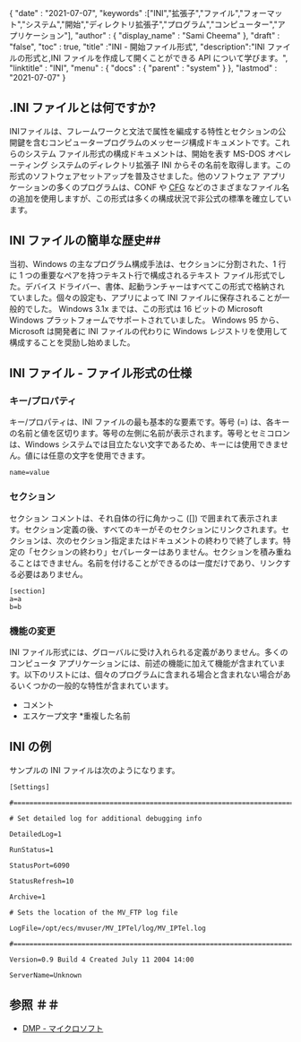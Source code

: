{
  "date" : "2021-07-07",
  "keywords" :["INI","拡張子","ファイル","フォーマット","システム","開始","ディレクトリ拡張子","プログラム","コンピューター","アプリケーション"],
  "author" : {
    "display_name" : "Sami Cheema"
},
  "draft" : "false",
  "toc" : true,
  "title" :"INI - 開始ファイル形式",
  "description":"INI ファイルの形式と,INI ファイルを作成して開くことができる API について学びます。",
  "linktitle" : "INI",
  "menu" : {
    "docs" : {
      "parent" : "system"
}
},
  "lastmod" : "2021-07-07"
}

## .INI ファイルとは何ですか? ##

INIファイルは、フレームワークと文法で属性を編成する特性とセクションの公開鍵を含むコンピュータープログラムのメッセージ構成ドキュメントです。これらのシステム ファイル形式の構成ドキュメントは、開始を表す MS-DOS オペレーティング システムのディレクトリ拡張子 INI からその名前を取得します。この形式のソフトウェアセットアップを普及させました。他のソフトウェア アプリケーションの多くのプログラムは、CONF や [CFG](/system/cfg/) などのさまざまなファイル名の追加を使用しますが、この形式は多くの構成状況で非公式の標準を確立しています。

## INI ファイルの簡単な歴史##

当初、Windows の主なプログラム構成手法は、セクションに分割された、1 行に 1 つの重要なペアを持つテキスト行で構成されるテキスト ファイル形式でした。デバイス ドライバー、書体、起動ランチャーはすべてこの形式で格納されていました。個々の設定も、アプリによって INI ファイルに保存されることが一般的でした。
Windows 3.1x までは、この形式は 16 ビットの Microsoft Windows プラットフォームでサポートされていました。 Windows 95 から、Microsoft は開発者に INI ファイルの代わりに Windows レジストリを使用して構成することを奨励し始めました。

## INI ファイル - ファイル形式の仕様

### キー/プロパティ ###

キー/プロパティは、INI ファイルの最も基本的な要素です。等号 (=) は、各キーの名前と値を区切ります。等号の左側に名前が表示されます。等号とセミコロンは、Windows システムでは目立たない文字であるため、キーには使用できません。値には任意の文字を使用できます。

```
name=value
```

### セクション ###

セクション コメントは、それ自体の行に角かっこ ([]) で囲まれて表示されます。セクション定義の後、すべてのキーがそのセクションにリンクされます。セクションは、次のセクション指定またはドキュメントの終わりで終了します。特定の「セクションの終わり」セパレーターはありません。セクションを積み重ねることはできません。名前を付けることができるのは一度だけであり、リンクする必要はありません。

```
[section]
a=a
b=b
```

### 機能の変更 ###

INI ファイル形式には、グローバルに受け入れられる定義がありません。多くのコンピュータ アプリケーションには、前述の機能に加えて機能が含まれています。以下のリストには、個々のプログラムに含まれる場合と含まれない場合があるいくつかの一般的な特性が含まれています。

* コメント
* エスケープ文字
*重複した名前


## INI の例 ##

サンプルの INI ファイルは次のようになります。

```
[Settings]
 
#======================================================================
 
# Set detailed log for additional debugging info
 
DetailedLog=1
 
RunStatus=1
 
StatusPort=6090
 
StatusRefresh=10
 
Archive=1
 
# Sets the location of the MV_FTP log file
 
LogFile=/opt/ecs/mvuser/MV_IPTel/log/MV_IPTel.log
 
#======================================================================
 
Version=0.9 Build 4 Created July 11 2004 14:00
 
ServerName=Unknown

```

## 参照 ＃＃

* [DMP - マイクロソフト](https://docs.microsoft.com/en-us/troubleshoot/windows-client/performance/read-small-memory-dump-file)

